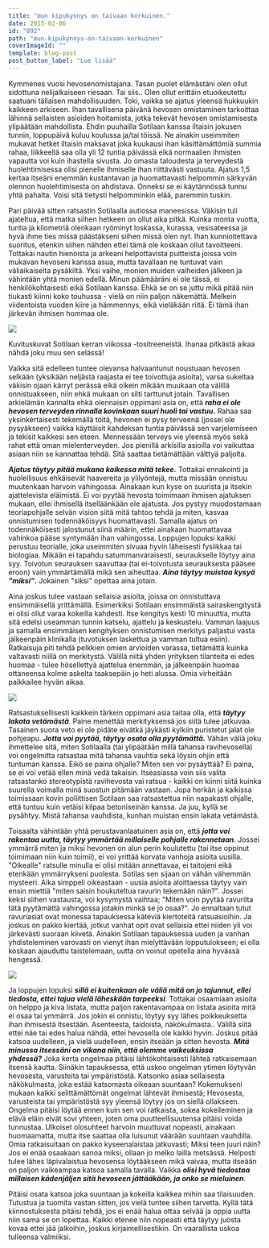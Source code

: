 ```yaml
---
title: "mun kipukynnys on taivaan korkuinen."
date: 2015-02-06
id: "892"
path: "mun-kipukynnys-on-taivaan-korkuinen"
coverImageId: ""
template: blog-post
post_button_label: "Lue lisää"
---
```


Kymmenes vuosi hevosenomistajana. Tasan puolet elämästäni olen ollut sidottuna nelijalkaiseen riesaan. Tai siis.. Olen ollut erittäin etuoikeutettu saatuani tällaisen mahdollisuuden. Toki, vaikka se ajatus yleensä hukkuukin kaikkeen arkiseen. Ihan tavallisena päivänä hevosen omistaminen tarkoittaa lähinnä sellaisten asioiden hoitamista, jotka tekevät hevosen omistamisesta ylipäätään mahdollista. Ehdin puuhailla Sotilaan kanssa iltaisin jokusen tunnin, loppupäivä kuluu koulussa ja/tai töissä. Ne ainakin useimmiten mukavat hetket iltaisin maksavat joka kuukausi ihan käsittämättömiä summia rahaa, liikkeellä saa olla yli 12 tuntia päivässä eikä normaalien ihmisten vapautta voi kuin ihastella sivusta. Jo omasta taloudesta ja terveydestä huolehtimisessa olisi pienelle ihmiselle ihan riittävästi vastuuta. Ajatus 1,5 kertaa itseäni enemmän kustantavan ja huomattavasti helpommin särkyvän olennon huolehtimisesta on ahdistava. Onneksi se ei käytännössä tunnu yhtä pahalta. Voisi sitä tietysti helpomminkin elää, paremmin tuskin.

Pari päivää sitten ratsastin Sotilaalla autiossa maneesissa. Väkisin tuli ajateltua, että matka siihen hetkeen on ollut aika pitkä. Kuinka monta vuotta, tuntia ja kilometriä olenkaan ryöminyt loskassa, kurassa, vesisateessa ja hyvä ihme ties missä päästäkseni siihen missä olen nyt. Ihan kunnioitettava suoritus, etenkin siihen nähden ettei tämä ole koskaan ollut tavoitteeni. Tottakai nautin hienoista ja arkeani helpottavista puitteista joissa voin mukavan hevoseni kanssa asua, mutta tavallaan ne tuntuvat vain väliaikaiselta pysäkiltä. Yksi vaihe, monien muiden vaiheiden jälkeen ja vähintään yhtä monien edellä. Minun päämääräni ei ole tässä, ei henkilökohtaisesti eikä Sotilaan kanssa. Ehkä se on se juttu mikä pitää niin tiukasti kiinni koko touhussa - vielä on niin paljon näkemättä. Melkein viidentoista vuoden kiire ja hämmennys, eikä vieläkään riitä. Ei tämä ihan järkevän ihmisen hommaa ole.

[![](/images/IMG_1192_22_.jpg)](http://2.bp.blogspot.com/-z2wEarXX9Zw/VNSosqPKlsI/AAAAAAAAJN0/Wdetn5VLa08/s1600/IMG_1192_22_.jpg)

Kuvituskuvat Sotilaan kerran viikossa -tositreeneistä. Ihanaa pitkästä aikaa nähdä joku muu sen selässä!

Vaikka sitä edelleen tuntee olevansa halvaantunut noustuaan hevosen selkään (yksikään neljästä raajasta ei tee toivottuja asioita), varsa sukeltaa väkisin ojaan kärryt perässä eikä oikein mikään muukaan ota välillä onnistuakseen, niin ehkä mukaan on silti tarttunut jotain. Tavallisen arkielämän kannalta ehkä olennaisin oppimani asia on, että **_raha ei ole hevosen terveyden rinnalla kovinkaan suuri huoli tai vastuu_.** Rahaa saa yksinkertaisesti tekemällä töitä, hevonen ei pysy terveenä (jossei ole pysyäkseen) vaikka käyttäisit kahdeksan tuntia päivässä sen varjelemiseen ja tekisit kaikkesi sen eteen. Mennessään terveys vie yleensä myös sekä rahat että oman mielenterveyden. Jos pienillä arkisilla asioilla voi vaikuttaa asiaan niin se kannattaa tehdä. Sitä saattaa tietämättään välttyä paljolta.

**_Ajatus täytyy pitää mukana kaikessa mitä tekee._** Tottakai ennakointi ja huolellisuus ehkäisevät haavereita ja ylilyöntejä, mutta missään onnistuu muutenkaan harvoin vahingossa. Ainakaan kun kyse on suurista ja itsekin ajattelevista eläimistä. Ei voi pyytää hevosta toimimaan ihmisen ajatuksen mukaan, ellei ihmisellä itselläänkään ole ajatusta. Jos pystyy muodostamaan teoriapohjalle selvän vision siitä mitä tahtoo tehdä ja miten, kasvaa onnistumisen todennäköisyys huomattavasti. Samalla ajatus on todennäköisesti jalostunut siinä määrin, ettei ainakaan huomattavaa vahinkoa pääse syntymään ihan vahingossa. Loppujen lopuksi kaikki perustuu teorialle, joka useimmiten sivuaa hyvin läheisesti fysiikkaa tai biologiaa. Mikään ei tapahdu satummanvaraisesti, seuraukselle löytyy aina syy. Toivotun seurauksen saavuttaa (tai ei-toivotusta seurauksesta pääsee eroon) vain ymmärtämällä mikä sen aiheuttaa. **_Aina täytyy muistaa kysyä "miksi"_.** Jokainen "siksi" opettaa aina jotain.

Aina joskus tulee vastaan sellaisia asioita, joissa on onnistuttava ensimmäisellä yrittämällä. Esimerkiksi Sotilaan ensimmäistä sairaskengitystä ei olisi ollut varaa kokeilla kahdesti. Itse kengitys kesti 10 minuuttia, mutta sitä edelsi useamman tunnin katselu, ajattelu ja keskustelu. Vamman laajuus ja samalla ensimmäisen kengityksen onnistumisen merkitys paljastui vasta jälkeenpäin klinikalla (tuvotuksen laskettua ja vamman tultua esiin). Ratkaisuja piti tehdä pelkkien omien arvioiden varassa, tietämättä kuinka valtavasti niillä on merkitystä. Välillä niitä yhden yrityksen tilanteita ei edes huomaa - tulee hösellettyä ajattelua enemmän, ja jälkeenpäin huomaa ottaneensa kolme askelta taaksepäin jo heti alussa. Omia virheitään paikkailee hyvän aikaa.

[![](/images/b5.jpg)](http://4.bp.blogspot.com/-oS_LSuYRG8Q/VNSowYChLEI/AAAAAAAAJN8/u__s-7GqfXU/s1600/b5.jpg)

Ratsastuksellisesti kaikkein tärkein oppimani asia taitaa olla, että _**täytyy lakata vetämästä**_. Paine menettää merkityksensä jos siitä tulee jatkuvaa. Tasainen suora veto ei ole pidäte eivätkä jäykästi kylkiin puristetut jalat ole pohjeapu. _**Jotta voi pyytää, täytyy osata olla pyytämättä.**_ Vähän väliä joku ihmettelee sitä, miten Sotilaalla (tai ylipäätään millä tahansa ravihevosella) voi ongelmitta ratsastaa mitä tahansa vauhtia sekä löysin ohjin että tuntuman kanssa. Eikö se paina ohjalle? Miten sen voi pysäyttää? Ei paina, se ei voi vetää ellen minä vedä takaisin. Itseasiassa voin siis valita ratsastanko stereotypistä ravihevosta vai ratsua - kaikki on kiinni siitä kuinka suurella voimalla minä suostun pitämään vastaan. Jopa herkän ja kaikissa toimissaan kovin poliittisen Sotilaan saa ratsastettua niin napakasti ohjalle, että tuntuu kuin vetäisi kilpaa betoniseinän kanssa. Ja juu, kyllä se pysähtyy. Mistä tahansa vauhdista, kunhan muistan ensin lakata vetämästä.

Toisaalta vähintään yhtä perustavanlaatuinen asia on, että _**jotta voi rakentaa uutta, täytyy ymmärtää millaiselle pohjalle rakennetaan**_. Jossei ymmärrä miten ja miksi hevonen on alun perin koulutettu (tai itse oppinut toimimaan niin kuin toimii), ei voi yrittää korvata vanhoja asioita uusilla. "Oikealle" ratsulle minulla ei olisi mitään annettavaa, ei taitojeni eikä etenkään ymmärrykseni puolesta. Sotilas sen sijaan on vähän vähemmän mysteeri. Aika simppeli oikeastaan - uusia asioita aloittaessa täytyy vain ensin miettiä "miten saisin houkuteltua ravurin tekemään näin?". Jossei keksi siihen vastausta, voi kysymystä vaihtaa; "Miten voin pyytää ravurilta tätä pyytämättä vahingossa jotakin minkä se jo osaa?". Jo ennaltaan tutut ravuriasiat ovat monessa tapauksessa käteviä kiertoteitä ratsuasioihin. Ja joskus on pakko kiertää, jotkut vanhat opit ovat sellaisia ettei niiden yli voi järkevästi suoraan kiivetä. Ainakin Sotilaan tapauksessa uuden ja vanhan yhdisteleminen varovasti on vienyt ihan mielyttävään lopputulokseen; ei olla koskaan ajauduttu taistelemaan, uutta on voinut opetella aina hyvässä hengessä.

[![](/images/IMG_1173_22.jpg)](http://2.bp.blogspot.com/-ho26UQnbrk8/VNSqoAZzMQI/AAAAAAAAJOI/inxywbzlSyo/s1600/IMG_1173_22.jpg)

Ja loppujen lopuksi _**sillä ei kuitenkaan ole väliä mitä on jo tajunnut, ellei tiedosta, ettei tajua vielä läheskään tarpeeksi**_. Tottakai osaamiaan asioita on helppo ja kiva listata, mutta paljon rakentavampaa on listata asioita mitä ei osaa tai ymmärrä. Jos jokin ei onnistu, löytyy syy lähes poikkeuksetta ihan ihmisestä itsestään. Asenteesta, taidoista, näkökulmasta.. Välillä siitä ettei näe tai edes halua nähdä, ettei hevosella ole kaikki hyvin. Joskus pitää katsoa uudelleen, ja vielä uudelleen, ensin itseään ja sitten hevosta. **_Mitä minussa itsessäni on vikana niin, että olemme vaikeuksissa yhdessä?_** Joka kerta ongelmaa pitäisi lähtökohtaisesti lähteä ratkaisemaan itsensä kautta. Siinäkin tapauksessa, että uskoo ongelman ytimen löytyvän hevosesta, varusteita tai ympäristöstä. Katsonko asiaa sellaisesta näkökulmasta, joka estää katsomasta oikeaan suuntaan? Kokemukseni mukaan kaikki selittämättömät ongelmat lähtevät ihmisestä; Hevosesta, varusteista tai ympäristöstä syy yleensä löytyy jos on siellä ollakseen. Ongelma pitäisi löytää ennen kuin sen voi ratkaista, sokea kokeileminen ja elävä eläin eivät sovi yhteen, joten oma puutteellisuutensa pitäisi voida tunnustaa. Ulkoiset olosuhteet harvoin muuttuvat nopeasti, ainakaan huomaamatta, mutta itse saattaa olla luisunut väärään suuntaan vauhdilla. Omia ratkaisuitaan on pakko kyseenalaistaa jatkuvasti; Miksi teen juuri näin? Jos ei enää osaakaan sanoa miksi, ollaan jo melko lailla metsässä. Helposti tulee lähes läpivalaistua hevosensa löytääkseen mikä vaivaa, mutta itseään on paljon vaikeampaa katsoa samalla tavalla. Vaikka _**olisi hyvä tiedostaa millaisen kädenjäljen sitä hevoseen jättääkään, ja onko se mieluinen**_.

Pitäisi osata katsoa joka suuntaan ja kokeilla kaikkea mihin saa tilaisuuden. Tutustua ja tuomita vastan sitten, jos vielä tuntee siihen tarvetta. Kyllä tätä kiinnostuksesta pitäisi tehdä, jos ei enää halua ottaa selvää ja oppia uutta niin sama se on lopettaa. Kaikki etenee niin nopeasti että täytyy juosta kovaa ettei jää jalkoihin, joskus kirjaimellisestikin. On vaarallista uskoa tulleensa valmiiksi.
